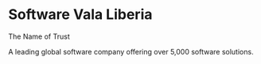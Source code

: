 # Software Vala Liberia

The Name of Trust

A leading global software company offering over 5,000 software solutions.
